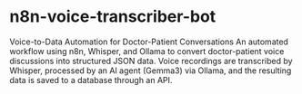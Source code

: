 # n8n-voice-transcriber-bot
Voice-to-Data Automation for Doctor-Patient Conversations  An automated workflow using n8n, Whisper, and Ollama to convert doctor-patient voice discussions into structured JSON data. Voice recordings are transcribed by Whisper, processed by an AI agent (Gemma3) via Ollama, and the resulting data is saved to a database through an API.
